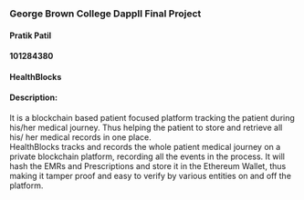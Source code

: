 ### George Brown College DappII Final Project
#### Pratik Patil
#### 101284380

#### HealthBlocks

#### Description:

It is a blockchain based patient focused platform tracking  the patient  during his/her medical journey. Thus helping the  patient to  store and retrieve   all  his/ her medical records in one place.  
HealthBlocks tracks and records the whole patient medical journey on  a private blockchain platform, recording all the events in the process.
It will hash the EMRs and Prescriptions and store it in the Ethereum Wallet, thus making it tamper proof and easy to verify by various entities on and off the platform.


